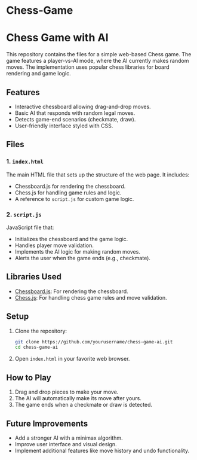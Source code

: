 # Chess-Game

# Chess Game with AI

This repository contains the files for a simple web-based Chess game. The game features a player-vs-AI mode, where the AI currently makes random moves. The implementation uses popular chess libraries for board rendering and game logic.

## Features

- Interactive chessboard allowing drag-and-drop moves.
- Basic AI that responds with random legal moves.
- Detects game-end scenarios (checkmate, draw).
- User-friendly interface styled with CSS.

## Files

### 1. `index.html`
The main HTML file that sets up the structure of the web page. It includes:
- Chessboard.js for rendering the chessboard.
- Chess.js for handling game rules and logic.
- A reference to `script.js` for custom game logic.

### 2. `script.js`
JavaScript file that:
- Initializes the chessboard and the game logic.
- Handles player move validation.
- Implements the AI logic for making random moves.
- Alerts the user when the game ends (e.g., checkmate).

## Libraries Used

- [Chessboard.js](https://chessboardjs.com): For rendering the chessboard.
- [Chess.js](https://github.com/jhlywa/chess.js): For handling chess game rules and move validation.

## Setup

1. Clone the repository:
   ```bash
   git clone https://github.com/yourusername/chess-game-ai.git
   cd chess-game-ai
   ```

2. Open `index.html` in your favorite web browser.

## How to Play

1. Drag and drop pieces to make your move.
2. The AI will automatically make its move after yours.
3. The game ends when a checkmate or draw is detected.

## Future Improvements

- Add a stronger AI with a minimax algorithm.
- Improve user interface and visual design.
- Implement additional features like move history and undo functionality.
